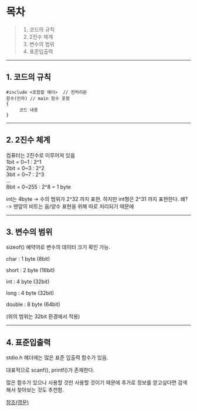 # 목차
> 1. 코드의 규칙
> 2. 2진수 체계
> 3. 변수의 범위
> 4. 표준입출력

- - -

## 1. 코드의 규칙
```
#include <포함할 헤더>  // 전처리문 
함수(인자) // main 함수 포함
{
     코드 내용 
} 
```

- - -

## 2. 2진수 체계
컴퓨터는 2진수로 이루어져 있음   
1bit = 0\~1 : 2^1   
2bit = 0\~3 : 2^2   
3bit = 0\~7 : 2^3   
...   
8bit = 0\~255 : 2^8 = 1 byte   

int는 4byte -> 수의 범위가 2^32 까지 표현.
하지만 int형은 2^31 까지 표현한다.
왜? -> 맨앞의 비트는 음/양수 표현을 위해 따로 처리되기 때문에

- - -

## 3. 변수의 범위

sizeof() 예약어로 변수의 데이터 크기 확인 가능.

char : 1 byte (8bit)

short : 2 byte (16bit)

int : 4 byte (32bit)

long : 4 byte (32bit)

double : 8 byte (64bit)

(위의 범위는 32bit 환경에서 적용)

- - -

## 4. 표준입출력

stdio.h 헤더에는 많은 표준 입출력 함수가 있음.

대표적으로 scanf(), printf()가 존재한다.

많은 함수가 있으나 사용할 것만 사용할 것이기 때문에 추가로 정보를 얻고싶다면 검색해서 찾아보는 것도 추천함.   



[참조(영문)](https://en.cppreference.com/w/c/io)
